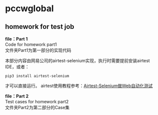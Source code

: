 # pccwglobal
homework for test job
--------------------
**file：Part 1**  
Code for homework part1  
文件夹Part1为第一部分的实现代码  
  
  本部分内容由网易公司的airtest-selenium实现，执行时需要提前安装airtest IDE，或者：  
  ```
  pip3 install airtest-selenium
  ```
  才可以直接运行。
  airtest使用教程参考：[Airtest-Selenium做Web自动化测试](https://airtest.doc.io.netease.com/tutorial/13_Selenium/)

**file：Part 2**  
Test cases for homework part2  
文件夹Part2为第二部分的Case集  